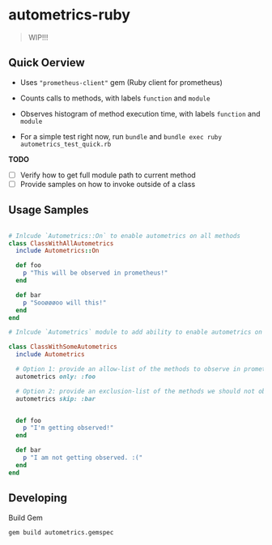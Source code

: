 # autometrics-ruby

> WIP!!!

## Quick Oerview

- Uses `"prometheus-client"` gem (Ruby client for prometheus)

- Counts calls to methods, with labels `function` and `module`
- Observes histogram of method execution time, with labels `function` and `module`

- For a simple test right now, run `bundle` and `bundle exec ruby autometrics_test_quick.rb`

**TODO**

- [ ] Verify how to get full module path to current method
- [ ] Provide samples on how to invoke outside of a class

## Usage Samples

```ruby

# Inlcude `Autometrics::On` to enable autometrics on all methods
class ClassWithAllAutometrics
  include Autometrics::On

  def foo
    p "This will be observed in prometheus!"
  end

  def bar
    p "Sooøøøoo will this!"
  end
end

# Inlcude `Autometrics` module to add ability to enable autometrics on specific methods

class ClassWithSomeAutometrics
  include Autometrics

  # Option 1: provide an allow-list of the methods to observe in prometheus
  autometrics only: :foo

  # Option 2: provide an exclusion-list of the methods we should not observe in prometheus
  autometrics skip: :bar


  def foo
    p "I'm getting observed!"
  end

  def bar
    p "I am not getting observed. :("
  end
end
```

## Developing

Build Gem

```sh
gem build autometrics.gemspec
```
